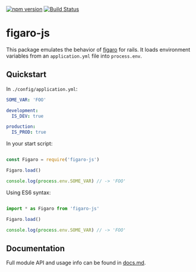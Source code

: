 [![npm version](https://badge.fury.io/js/figaro-js.svg)](https://badge.fury.io/js/figaro-js)
[![Build Status](https://travis-ci.org/LaunchPadLab/figaro-js.svg?branch=master)](https://travis-ci.org/LaunchPadLab/figaro-js)

# figaro-js

This package emulates the behavior of [figaro](https://github.com/laserlemon/figaro) for rails. It loads environment variables from an `application.yml` file into `process.env`.

## Quickstart

In `./config/application.yml`:

```yml
SOME_VAR: 'FOO'

development:
  IS_DEV: true

production:
  IS_PROD: true
```

In your start script:

```js

const Figaro = require('figaro-js')

Figaro.load()

console.log(process.env.SOME_VAR) // -> 'FOO'

```
Using ES6 syntax:
```js

import * as Figaro from 'figaro-js'

Figaro.load()

console.log(process.env.SOME_VAR) // -> 'FOO'

```

## Documentation

Full module API and usage info can be found in [docs.md](docs.md).